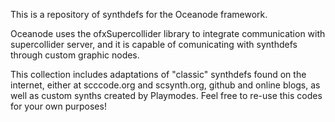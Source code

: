 This is a repository of synthdefs for the Oceanode framework. 

Oceanode uses the ofxSupercollider library to integrate communication with supercollider server, 
and it is capable of comunicating with synthdefs through custom graphic nodes.

This collection includes adaptations of "classic" synthdefs found on the internet, either at scccode.org and scsynth.org, github and online blogs,
as well as custom synths created by Playmodes. Feel free to re-use this codes for your own purposes!
